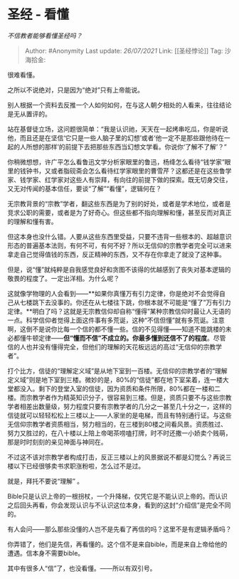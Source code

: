 # 圣经 - 看懂
*不信教者能够看懂圣经吗？*

> Author: #Anonymity
> Last update: *26/07/2021*
> Link:   [[圣经悖论]]
> Tag:
> 沙海拾金:

很难看懂。

之所以不说绝对，只是因为“绝对”只有上帝能说。

别人根据一个资料去反推一个人如何如何，在与这人朝夕相处的人看来，往往结论是无从置评的。

站在基督徒立场，这问题很简单：“我是认识祂，天天在一起烤串吃瓜，你是听说他，而且还是在坚信‘它只是一些人脑子里的幻想’或者‘他一定不是那些跟他待在一起的人所想的那样’的前提下去把那些东西当幻想文学看。你说你‘了解不了解’？”

你稍微想想，许广平怎么看鲁迅文学分析家眼里的鲁迅，杨绛怎么看待“钱学家”眼里的钱钟书，又或者脂砚斋会怎么看待红学家眼里的曹雪芹？这都还是在这些鲁学家、钱学家、红学家对这些人有崇拜，有向往的前提下做的探索。既无切身交往，又无对传闻的基本信任，要谈“了解”“看懂”，逻辑何在？

无宗教背景的“宗教”学者，翻这些东西是为了别的好处，或者是学术地位，或者是竞求公职的需要，或者是为了好奇心。但这些都不指向理解和懂，甚至反而对真正的理解和懂有害。

但这本身也没什么错。人要从这些东西里受益，只要不违背一些根本的、超越意识形态的普遍基本法则，有何不可，有何不好？所以无信仰的宗教学者完全可以进来拿走自己觉得值钱的东西，反正精神的东西，又不存在你拿走了就没了这种事。

但是，说“懂”就纯粹是自我感觉良好和贪图不该得的优越感到了丧失对基本逻辑的敬畏的程度了。一定出洋相。为什么呢？

这就像学物理的人会看到——**如果你真懂万有引力定律，你是绝对不会觉得自己从七楼跳下去没事的。你还在从七楼往下跳，你根本就不可能是“懂了”万有引力定律。**明白了吗？这就是无宗教信仰却自称“懂得”某种宗教信仰时最让人无语的一点。科学信仰者觉得上面这件事有多荒诞，这种“不信但懂”就有多荒诞。注意啊，这倒不是说你比每一个信的都不懂一些。信的不见得懂——知道不能跳楼的未必都懂牛顿定律——**但“懂而不信”不成立的。你最多懂到还信不了的程度**。尽管信的人也并没有懂得完全，但他们的理解的天花板远远的高过“无信仰的宗教学者”。

打个比方，信徒的“理解定义域”是从地下室到一百楼。无信仰的宗教学者的“理解定义域”则是地下室到三楼。微妙的是，80%的“信徒”都在地下室呆着，连一楼大堂都没入。剩下的登堂入室的信徒，因为资质和条件所限，80%都在一楼和二楼。而宗教学者作为精英知识分子，很容易到三楼。但是，资质只要不与这些宗教学者相差出数量级，努力程度只要有宗教学者的几分之一甚至几十分之一，这样的信徒就可以轻轻松松上三楼以上——人家坐的是电梯，而且有特别通行证。与这些无信仰宗教学者资质相当，努力相当的，在三楼到80楼之间看风景。资质胜过、努力又胜过的，在八十楼以上陪上帝喝茶唠嗑打牌，时不时还撒一小娇卖个贱萌，那是时时刻刻的亲见神面与神同在。

不过这不该对宗教学者构成打击，反正三楼以上的风景据说不都是幻觉么？再说三楼以下已经很够卖书求职涨粉啦，怎么过不是过。

就是，拜托不要说“理解” 。

Bible只是认识上帝的一根拐杖，一个升降梯，仅凭它是不能认识上帝的。而认识之后回头再看，你会发现认识与不认识这位本身，看到的这封“介绍信”是完全不同的。

有人会问——那么那些没懂的人岂不是先看了再信的吗？这里不是有逻辑矛盾吗？

你弄错了，他们是先信，再看懂的。这个信不是来自bible，而是来自上帝给他的遭遇。信本身不需要bible。

其中有很多人“信”了，也没看懂。——所以有双引号。
